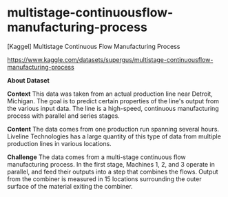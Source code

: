 # multistage-continuousflow-manufacturing-process
[Kaggel] Multistage Continuous Flow Manufacturing Process 

https://www.kaggle.com/datasets/supergus/multistage-continuousflow-manufacturing-process

**About Dataset**

**Context**
This data was taken from an actual production line near Detroit, Michigan. The goal is to predict certain properties of the line's output from the various input data. The line is a high-speed, continuous manufacturing process with parallel and series stages.

**Content**
The data comes from one production run spanning several hours. Liveline Technologies has a large quantity of this type of data from multiple production lines in various locations.

**Challenge**
The data comes from a multi-stage continuous flow manufacturing process. In the first stage, Machines 1, 2, and 3 operate in parallel, and feed their outputs into a step that combines the flows. Output from the combiner is measured in 15 locations surrounding the outer surface of the material exiting the combiner.

